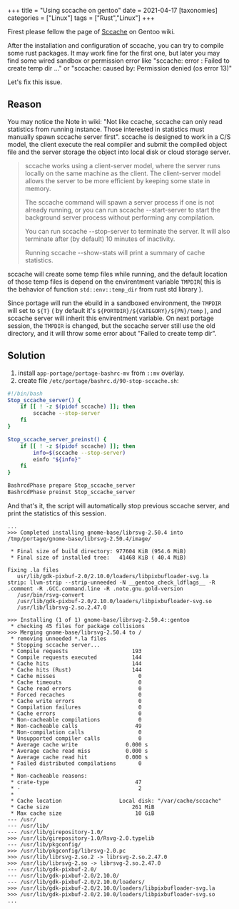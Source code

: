 +++
title = "Using sccache on gentoo"
date = 2021-04-17
[taxonomies]
categories = ["Linux"]
tags = ["Rust","Linux"]
+++

Firest please fellow the page of [Sccache](https://wiki.gentoo.org/wiki/Sccache) on Gentoo wiki.

After the installation and configuration of sccache, you can try to compile some rust packages.
It may work fine for the first one, but later you may find some wired sandbox or permission error like "sccache: error : Failed to create temp dir ..." or "sccache: caused by: Permission denied (os error 13)"

Let's fix this issue.

<!-- more -->

## Reason

You may notice the Note in wiki: "Not like ccache, sccache can only read statistics from running instance. Those interested in statistics must manually spawn sccache server first". sccache is designed to work in a C/S model, the client execute the real compiler and submit the compiled object file and the server storage the object into local disk or cloud storage server.

> sccache works using a client-server model, where the server runs locally on the same machine as the client. The client-server model allows the server to be more efficient by keeping some state in memory. 
> 
> The sccache command will spawn a server process if one is not already running, or you can run sccache --start-server to start the background server process without performing any compilation.
> 
> You can run sccache --stop-server to terminate the server. It will also terminate after (by default) 10 minutes of inactivity.
> 
> Running sccache --show-stats will print a summary of cache statistics.

sccache will create some temp files while running, and the default location of those temp files is depend on the envirentment variable `TMPDIR`( this is the behavior of function `std::env::temp_dir` from rust std library ).

Since portage will run the ebuild in a sandboxed environment, the `TMPDIR` will set to `${T}` ( by default it's `${PORTDIR}/${CATEGORY}/${PN}/temp` ), and sccache server will inherit this envirentment variable. On next portage session, the `TMPDIR` is changed, but the sccache server still use the old directory, and it will throw some error about "Failed to create temp dir".

## Solution

1. install `app-portage/portage-bashrc-mv` from `::mv` overlay.
2. create file `/etc/portage/bashrc.d/90-stop-sccache.sh`:

```bash
#!/bin/bash
Stop_sccache_server() {
    if [[ ! -z $(pidof sccache) ]]; then
        sccache --stop-server
    fi
}

Stop_sccache_server_preinst() {
    if [[ ! -z $(pidof sccache) ]]; then
        info=$(sccache --stop-server)
        einfo "${info}"
    fi
}

BashrcdPhase prepare Stop_sccache_server
BashrcdPhase preinst Stop_sccache_server
```

And that's it, the script will automatically stop previous sccache server, and print the statistics of this session.

```log
...
>>> Completed installing gnome-base/librsvg-2.50.4 into /tmp/portage/gnome-base/librsvg-2.50.4/image/

 * Final size of build directory: 977604 KiB (954.6 MiB)
 * Final size of installed tree:   41468 KiB ( 40.4 MiB)

Fixing .la files
   usr/lib/gdk-pixbuf-2.0/2.10.0/loaders/libpixbufloader-svg.la
strip: llvm-strip --strip-unneeded -N __gentoo_check_ldflags__ -R .comment -R .GCC.command.line -R .note.gnu.gold-version
   /usr/bin/rsvg-convert
   /usr/lib/gdk-pixbuf-2.0/2.10.0/loaders/libpixbufloader-svg.so
   /usr/lib/librsvg-2.so.2.47.0

>>> Installing (1 of 1) gnome-base/librsvg-2.50.4::gentoo
 * checking 45 files for package collisions
>>> Merging gnome-base/librsvg-2.50.4 to /
 * removing unneeded *.la files
 * Stopping sccache server...
 * Compile requests                    193
 * Compile requests executed           144
 * Cache hits                          144
 * Cache hits (Rust)                   144
 * Cache misses                          0
 * Cache timeouts                        0
 * Cache read errors                     0
 * Forced recaches                       0
 * Cache write errors                    0
 * Compilation failures                  0
 * Cache errors                          0
 * Non-cacheable compilations            0
 * Non-cacheable calls                  49
 * Non-compilation calls                 0
 * Unsupported compiler calls            0
 * Average cache write               0.000 s
 * Average cache read miss           0.000 s
 * Average cache read hit            0.000 s
 * Failed distributed compilations       0
 * 
 * Non-cacheable reasons:
 * crate-type                           47
 * -                                     2
 * 
 * Cache location                  Local disk: "/var/cache/sccache"
 * Cache size                          261 MiB
 * Max cache size                       10 GiB
--- /usr/
--- /usr/lib/
--- /usr/lib/girepository-1.0/
>>> /usr/lib/girepository-1.0/Rsvg-2.0.typelib
--- /usr/lib/pkgconfig/
>>> /usr/lib/pkgconfig/librsvg-2.0.pc
>>> /usr/lib/librsvg-2.so.2 -> librsvg-2.so.2.47.0
>>> /usr/lib/librsvg-2.so -> librsvg-2.so.2.47.0
--- /usr/lib/gdk-pixbuf-2.0/
--- /usr/lib/gdk-pixbuf-2.0/2.10.0/
--- /usr/lib/gdk-pixbuf-2.0/2.10.0/loaders/
>>> /usr/lib/gdk-pixbuf-2.0/2.10.0/loaders/libpixbufloader-svg.la
>>> /usr/lib/gdk-pixbuf-2.0/2.10.0/loaders/libpixbufloader-svg.so
...
 ```
